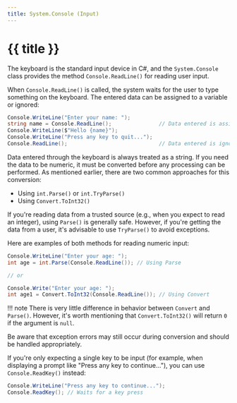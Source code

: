 ```yaml
---
title: System.Console (Input)
---
```


# {{ title }}

The keyboard is the standard input device in C#, and the `System.Console` class provides the method `Console.ReadLine()` for reading user input.

When `Console.ReadLine()` is called, the system waits for the user to type something on the keyboard. The entered data can be assigned to a variable or ignored:

```cs
Console.WriteLine("Enter your name: ");
string name = Console.ReadLine();               // Data entered is assigned to a variable
Console.WriteLine($"Hello {name}");
Console.WriteLine("Press any key to quit...");
Console.ReadLine();                             // Data entered is ignored
```

Data entered through the keyboard is always treated as a string. If you need the data to be numeric, it must be converted before any processing can be performed. As mentioned earlier, there are two common approaches for this conversion:

- Using `int.Parse()` or `int.TryParse()`
- Using `Convert.ToInt32()`

If you're reading data from a trusted source (e.g., when you expect to read an integer), using `Parse()` is generally safe. However, if you're getting the data from a user, it's advisable to use `TryParse()` to avoid exceptions.

Here are examples of both methods for reading numeric input:

```cs
Console.WriteLine("Enter your age: ");
int age = int.Parse(Console.ReadLine()); // Using Parse

// or

Console.Write("Enter your age: ");
int age1 = Convert.ToInt32(Console.ReadLine()); // Using Convert
```

!!! note
    There is very little difference in behavior between `Convert` and `Parse()`. However, it's worth mentioning that `Convert.ToInt32()` will return `0` if the argument is `null`. 

Be aware that exception errors may still occur during conversion and should be handled appropriately.

If you're only expecting a single key to be input (for example, when displaying a prompt like "Press any key to continue..."), you can use `Console.ReadKey()` instead:

```cs
Console.WriteLine("Press any key to continue...");
Console.ReadKey(); // Waits for a key press
```
